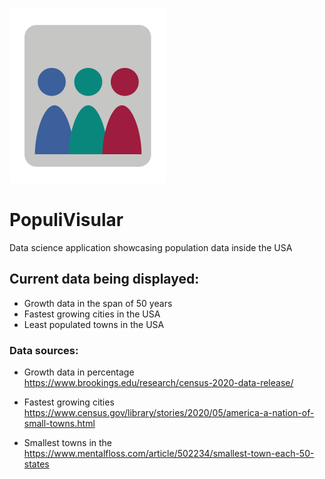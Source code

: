 ![App logo](./public/img/popviz.svg)


# PopuliVisular

Data science application showcasing population data inside the USA


## Current data being displayed:

- Growth data in the span of 50 years
- Fastest growing cities in the USA
- Least populated towns in the USA


### Data sources:

- Growth data in percentage
https://www.brookings.edu/research/census-2020-data-release/

- Fastest growing cities
https://www.census.gov/library/stories/2020/05/america-a-nation-of-small-towns.html

- Smallest towns in the 
https://www.mentalfloss.com/article/502234/smallest-town-each-50-states
